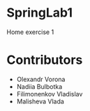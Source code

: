 # SpringLab1
Home exercise 1
# Contributors
* Olexandr Vorona
* Nadiia Bulbotka
* Filimonenkov Vladislav
* Malisheva Vlada
